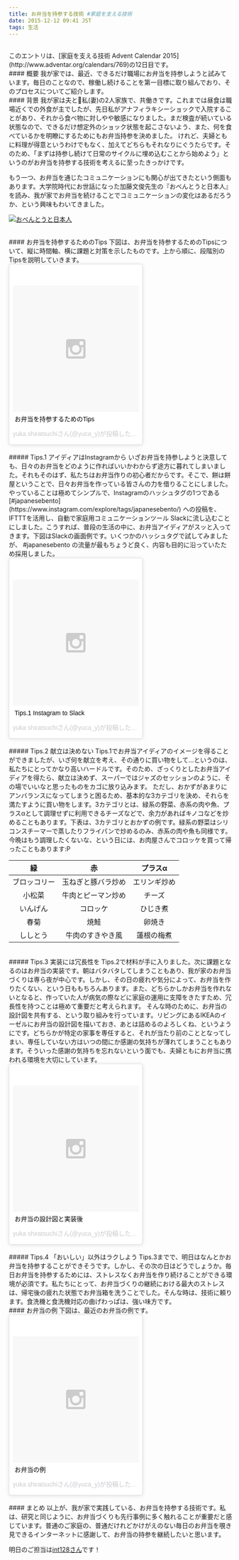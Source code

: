 ```yaml
---
title: お弁当を持参する技術 #家庭を支える技術
date: 2015-12-12 09:41 JST
tags: 生活
---
```


</br>
このエントリは、[家庭を支える技術 Advent Calendar 2015](http://www.adventar.org/calendars/769)の12日目です。

</br>
#### 概要
我が家では、最近、できるだけ職場にお弁当を持参しようと試みています。毎日のことなので、稼働し続けることを第一目標に取り組んでおり、そのプロセスについてご紹介します。


</br>
#### 背景
我が家は夫と私(妻)の2人家族で、共働きです。これまでは昼食は職場近くでの外食が主でしたが、先日私がアナフィラキシーショックで入院することがあり、それから食べ物に対しやや敏感になりました。まだ検査が続いている状態なので、できるだけ想定外のショック状態を起こさないよう、また、何を食べているかを明瞭にするためにもお弁当持参を決めました。
けれど、夫婦ともに料理が得意というわけでもなく、加えてどちらもそれなりにぐうたらです。そのため、「まずは持参し続けて日常のサイクルに埋め込むことから始めよう」というのがお弁当を持参する技術を考えるに至ったきっかけです。

もう一つ、お弁当を通じたコミュニケーションにも関心が出てきたという側面もあります。大学院時代にお世話になった加藤文俊先生の『おべんとうと日本人』を読み、我が家でお弁当を続けることでコミュニケーションの変化はあるだろうか、という興味もわいてきました。

<a href="http://www.amazon.co.jp/exec/obidos/ASIN/4794221630" name="amazletlink" target="_blank"><img src="http://ecx.images-amazon.com/images/I/51-wX5bbUTL._SL160_.jpg" alt="おべんとうと日本人" style="border: none;" /></a>


</br>
#### お弁当を持参するためのTips
下図は、お弁当を持参するためのTipsについて、縦に時間軸、横に課題と対策を示したものです。上から順に、段階別のTipsを説明していきます。

<blockquote class="instagram-media" data-instgrm-captioned data-instgrm-version="6" style=" background:#FFF; border:0; border-radius:3px; box-shadow:0 0 1px 0 rgba(0,0,0,0.5),0 1px 10px 0 rgba(0,0,0,0.15); margin: 1px; max-width:300px; padding:0; width:99.375%; width:-webkit-calc(100% - 2px); width:calc(100% - 2px);"><div style="padding:8px;"> <div style=" background:#F8F8F8; line-height:0; margin-top:40px; padding:50.0% 0; text-align:center; width:100%;"> <div style=" background:url(data:image/png;base64,iVBORw0KGgoAAAANSUhEUgAAACwAAAAsCAMAAAApWqozAAAAGFBMVEUiIiI9PT0eHh4gIB4hIBkcHBwcHBwcHBydr+JQAAAACHRSTlMABA4YHyQsM5jtaMwAAADfSURBVDjL7ZVBEgMhCAQBAf//42xcNbpAqakcM0ftUmFAAIBE81IqBJdS3lS6zs3bIpB9WED3YYXFPmHRfT8sgyrCP1x8uEUxLMzNWElFOYCV6mHWWwMzdPEKHlhLw7NWJqkHc4uIZphavDzA2JPzUDsBZziNae2S6owH8xPmX8G7zzgKEOPUoYHvGz1TBCxMkd3kwNVbU0gKHkx+iZILf77IofhrY1nYFnB/lQPb79drWOyJVa/DAvg9B/rLB4cC+Nqgdz/TvBbBnr6GBReqn/nRmDgaQEej7WhonozjF+Y2I/fZou/qAAAAAElFTkSuQmCC); display:block; height:44px; margin:0 auto -44px; position:relative; top:-22px; width:44px;"></div></div> <p style=" margin:8px 0 0 0; padding:0 4px;"> <a href="https://www.instagram.com/p/_LD28FHisK/" style=" color:#000; font-family:Arial,sans-serif; font-size:14px; font-style:normal; font-weight:normal; line-height:17px; text-decoration:none; word-wrap:break-word;" target="_blank">お弁当を持参するためのTips</a></p> <p style=" color:#c9c8cd; font-family:Arial,sans-serif; font-size:14px; line-height:17px; margin-bottom:0; margin-top:8px; overflow:hidden; padding:8px 0 7px; text-align:center; text-overflow:ellipsis; white-space:nowrap;">yuka shiratsuchiさん(@yuca_y)が投稿した写真 - <time style=" font-family:Arial,sans-serif; font-size:14px; line-height:17px;" datetime="2015-12-12T01:10:13+00:00">2015 12月 11 5:10午後 PST</time></p></div></blockquote>
<script async defer src="//platform.instagram.com/en_US/embeds.js"></script>


</br>
##### Tips.1 アイディアはInstagramから
いざお弁当を持参しようと決意しても、日々のお弁当をどのように作ればいいかわからず途方に暮れてしまいました。それもそのはず、私たちはお弁当作りの初心者だからです。そこで、餅は餅屋ということで、日々お弁当を作っている皆さんの力を借りることにしました。やっていることは極めてシンプルで、Instagramのハッシュタグの1つである [#japanesebento](https://www.instagram.com/explore/tags/japanesebento/) への投稿を、IFTTTを活用し、自動で家庭用コミュニケーションツール Slackに流し込むことにしました。こうすれば、普段の生活の中に、お弁当アイディアがスッと入ってきます。下図はSlackの画面例です。いくつかのハッシュタグで試してみましたが、 #japanesebento の流量が最もちょうど良く、内容も目的に沿っていたため採用しました。

<blockquote class="instagram-media" data-instgrm-captioned data-instgrm-version="6" style=" background:#FFF; border:0; border-radius:3px; box-shadow:0 0 1px 0 rgba(0,0,0,0.5),0 1px 10px 0 rgba(0,0,0,0.15); margin: 1px; max-width:300px; padding:0; width:99.375%; width:-webkit-calc(100% - 2px); width:calc(100% - 2px);"><div style="padding:8px;"> <div style=" background:#F8F8F8; line-height:0; margin-top:40px; padding:50.0% 0; text-align:center; width:100%;"> <div style=" background:url(data:image/png;base64,iVBORw0KGgoAAAANSUhEUgAAACwAAAAsCAMAAAApWqozAAAAGFBMVEUiIiI9PT0eHh4gIB4hIBkcHBwcHBwcHBydr+JQAAAACHRSTlMABA4YHyQsM5jtaMwAAADfSURBVDjL7ZVBEgMhCAQBAf//42xcNbpAqakcM0ftUmFAAIBE81IqBJdS3lS6zs3bIpB9WED3YYXFPmHRfT8sgyrCP1x8uEUxLMzNWElFOYCV6mHWWwMzdPEKHlhLw7NWJqkHc4uIZphavDzA2JPzUDsBZziNae2S6owH8xPmX8G7zzgKEOPUoYHvGz1TBCxMkd3kwNVbU0gKHkx+iZILf77IofhrY1nYFnB/lQPb79drWOyJVa/DAvg9B/rLB4cC+Nqgdz/TvBbBnr6GBReqn/nRmDgaQEej7WhonozjF+Y2I/fZou/qAAAAAElFTkSuQmCC); display:block; height:44px; margin:0 auto -44px; position:relative; top:-22px; width:44px;"></div></div> <p style=" margin:8px 0 0 0; padding:0 4px;"> <a href="https://www.instagram.com/p/_LGTsiHig9/" style=" color:#000; font-family:Arial,sans-serif; font-size:14px; font-style:normal; font-weight:normal; line-height:17px; text-decoration:none; word-wrap:break-word;" target="_blank">Tips.1 Instagram to Slack</a></p> <p style=" color:#c9c8cd; font-family:Arial,sans-serif; font-size:14px; line-height:17px; margin-bottom:0; margin-top:8px; overflow:hidden; padding:8px 0 7px; text-align:center; text-overflow:ellipsis; white-space:nowrap;">yuka shiratsuchiさん(@yuca_y)が投稿した写真 - <time style=" font-family:Arial,sans-serif; font-size:14px; line-height:17px;" datetime="2015-12-12T01:31:37+00:00">2015 12月 11 5:31午後 PST</time></p></div></blockquote>
<script async defer src="//platform.instagram.com/en_US/embeds.js"></script>


</br>
##### Tips.2 献立は決めない
Tips.1でお弁当アイディアのイメージを得ることができましたが、いざ何を献立を考え、その通りに買い物をして…というのは、私たちにとってかなり高いハードルです。そのため、ざっくりとしたお弁当アイディアを得たら、献立は決めず、スーパーではジャズのセッションのように、その場でいいなと思ったものをカゴに放り込みます。
ただし、おかずがあまりにアンバランスになってしまうと困るため、基本的な3カテゴリを決め、それらを満たすように買い物をします。3カテゴリとは、緑系の野菜、赤系の肉や魚、プラスαとして調理せずに利用できるチーズなどで、余力があればキノコなどを炒めることもあります。下表は、3カテゴリとおかずの例です。緑系の野菜はシリコンスチーマーで蒸したりフライパンで炒めるのみ、赤系の肉や魚も同様です。今晩はもう調理したくないな、という日には、お肉屋さんでコロッケを買って帰ったこともあります:P

| 緑 | 赤 | プラスα |
|:-----------:|:------------:|:------------:|
| ブロッコリー | 玉ねぎと豚バラ炒め |  エリンギ炒め     |
| 小松菜	 | 牛肉とピーマン炒め |    チーズ    |
| いんげん       |  コロッケ |  ひじき煮   |
| 春菊 |          焼鮭 |      卵焼き      |
|ししとう|牛肉のすきやき風|蓮根の梅煮|


</br>
##### Tips.3 実装には冗長性を
Tips.2で材料が手に入りました。次に課題となるのはお弁当の実装です。朝はバタバタしてしまうこともあり、我が家のお弁当づくりは専ら夜が中心です。しかし、その日の疲れや気分によって、お弁当を作りたくない、という日ももちろんあります。また、どちらかしかお弁当を作れないとなると、作っていた人が病気の際などに家庭の運用に支障をきたすため、冗長性を持つことは極めて重要だと考えられます。
そんな時のために、お弁当の設計図を共有する、という取り組みを行っています。リビングにあるIKEAのイーゼルにお弁当の設計図を描いておき、あとは詰めるのよろしくね、というようにです。どちらかが特定の家事を専任すると、それが当たり前のこととなってしまい、専任していない方はいつの間にか感謝の気持ちが薄れてしまうこともあります。そういった感謝の気持ちを忘れないという面でも、夫婦ともにお弁当に携われる環境を大切にしています。

<blockquote class="instagram-media" data-instgrm-captioned data-instgrm-version="6" style=" background:#FFF; border:0; border-radius:3px; box-shadow:0 0 1px 0 rgba(0,0,0,0.5),0 1px 10px 0 rgba(0,0,0,0.15); margin: 1px; max-width:300px; padding:0; width:99.375%; width:-webkit-calc(100% - 2px); width:calc(100% - 2px);"><div style="padding:8px;"> <div style=" background:#F8F8F8; line-height:0; margin-top:40px; padding:50.0% 0; text-align:center; width:100%;"> <div style=" background:url(data:image/png;base64,iVBORw0KGgoAAAANSUhEUgAAACwAAAAsCAMAAAApWqozAAAAGFBMVEUiIiI9PT0eHh4gIB4hIBkcHBwcHBwcHBydr+JQAAAACHRSTlMABA4YHyQsM5jtaMwAAADfSURBVDjL7ZVBEgMhCAQBAf//42xcNbpAqakcM0ftUmFAAIBE81IqBJdS3lS6zs3bIpB9WED3YYXFPmHRfT8sgyrCP1x8uEUxLMzNWElFOYCV6mHWWwMzdPEKHlhLw7NWJqkHc4uIZphavDzA2JPzUDsBZziNae2S6owH8xPmX8G7zzgKEOPUoYHvGz1TBCxMkd3kwNVbU0gKHkx+iZILf77IofhrY1nYFnB/lQPb79drWOyJVa/DAvg9B/rLB4cC+Nqgdz/TvBbBnr6GBReqn/nRmDgaQEej7WhonozjF+Y2I/fZou/qAAAAAElFTkSuQmCC); display:block; height:44px; margin:0 auto -44px; position:relative; top:-22px; width:44px;"></div></div> <p style=" margin:8px 0 0 0; padding:0 4px;"> <a href="https://www.instagram.com/p/425yCTnirX/" style=" color:#000; font-family:Arial,sans-serif; font-size:14px; font-style:normal; font-weight:normal; line-height:17px; text-decoration:none; word-wrap:break-word;" target="_blank">お弁当の設計図と実装後</a></p> <p style=" color:#c9c8cd; font-family:Arial,sans-serif; font-size:14px; line-height:17px; margin-bottom:0; margin-top:8px; overflow:hidden; padding:8px 0 7px; text-align:center; text-overflow:ellipsis; white-space:nowrap;">yuka shiratsuchiさん(@yuca_y)が投稿した写真 - <time style=" font-family:Arial,sans-serif; font-size:14px; line-height:17px;" datetime="2015-07-08T02:08:59+00:00">2015 7月 7 7:08午後 PDT</time></p></div></blockquote>
<script async defer src="//platform.instagram.com/en_US/embeds.js"></script>


</br>
##### Tips.4 「おいしい」以外はラクしよう
Tips.3までで、明日はなんとかお弁当を持参することができそうです。しかし、その次の日はどうでしょうか。毎日お弁当を持参するためには、ストレスなくお弁当を作り続けることができる環境が必須です。私たちにとって、お弁当づくりの継続における最大のストレスは、帰宅後の疲れた状態でお弁当箱を洗うことでした。そんな時は、技術に頼ります。食洗機と食洗機対応の曲げわっぱは、強い味方です。


</br>
#### お弁当の例
下図は、最近のお弁当の例です。
<blockquote class="instagram-media" data-instgrm-captioned data-instgrm-version="6" style=" background:#FFF; border:0; border-radius:3px; box-shadow:0 0 1px 0 rgba(0,0,0,0.5),0 1px 10px 0 rgba(0,0,0,0.15); margin: 1px; max-width:300px; padding:0; width:99.375%; width:-webkit-calc(100% - 2px); width:calc(100% - 2px);"><div style="padding:8px;"> <div style=" background:#F8F8F8; line-height:0; margin-top:40px; padding:50.0% 0; text-align:center; width:100%;"> <div style=" background:url(data:image/png;base64,iVBORw0KGgoAAAANSUhEUgAAACwAAAAsCAMAAAApWqozAAAAGFBMVEUiIiI9PT0eHh4gIB4hIBkcHBwcHBwcHBydr+JQAAAACHRSTlMABA4YHyQsM5jtaMwAAADfSURBVDjL7ZVBEgMhCAQBAf//42xcNbpAqakcM0ftUmFAAIBE81IqBJdS3lS6zs3bIpB9WED3YYXFPmHRfT8sgyrCP1x8uEUxLMzNWElFOYCV6mHWWwMzdPEKHlhLw7NWJqkHc4uIZphavDzA2JPzUDsBZziNae2S6owH8xPmX8G7zzgKEOPUoYHvGz1TBCxMkd3kwNVbU0gKHkx+iZILf77IofhrY1nYFnB/lQPb79drWOyJVa/DAvg9B/rLB4cC+Nqgdz/TvBbBnr6GBReqn/nRmDgaQEej7WhonozjF+Y2I/fZou/qAAAAAElFTkSuQmCC); display:block; height:44px; margin:0 auto -44px; position:relative; top:-22px; width:44px;"></div></div> <p style=" margin:8px 0 0 0; padding:0 4px;"> <a href="https://www.instagram.com/p/_LMkR5HirN/" style=" color:#000; font-family:Arial,sans-serif; font-size:14px; font-style:normal; font-weight:normal; line-height:17px; text-decoration:none; word-wrap:break-word;" target="_blank">お弁当の例</a></p> <p style=" color:#c9c8cd; font-family:Arial,sans-serif; font-size:14px; line-height:17px; margin-bottom:0; margin-top:8px; overflow:hidden; padding:8px 0 7px; text-align:center; text-overflow:ellipsis; white-space:nowrap;">yuka shiratsuchiさん(@yuca_y)が投稿した写真 - <time style=" font-family:Arial,sans-serif; font-size:14px; line-height:17px;" datetime="2015-12-12T02:26:18+00:00">2015 12月 11 6:26午後 PST</time></p></div></blockquote>
<script async defer src="//platform.instagram.com/en_US/embeds.js"></script>



</br>
#### まとめ
以上が、我が家で実践している、お弁当を持参する技術です。私は、研究と同じように、お弁当づくりも先行事例に多く触れることが重要だと感じています。普通のご家庭の、普通だけれどかけがえのない毎日のお弁当を覗き見できるインターネットに感謝して、お弁当の持参を継続したいと思います。

明日のご担当は[int128さん](http://www.adventar.org/users/9799)です！


</br>
